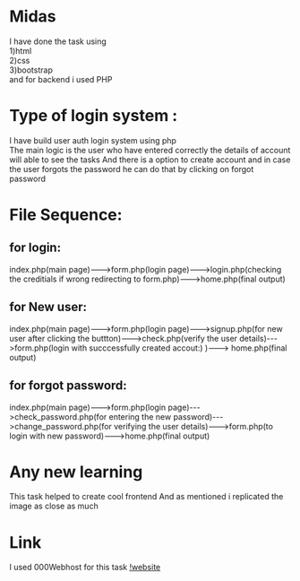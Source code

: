# Midas
I have done the task using</br>
1)html</br>
2)css</br>
3)bootstrap</br>
and for backend i used PHP

# Type of login system :

I have build user auth login system using php</br>
The main logic is the user who have entered correctly the details of account will able to see the tasks 
And there is a option to create account and in case the user forgots the password he can do that by clicking on forgot password

# File Sequence:
## for login:
index.php(main page)--->form.php(login page)--->login.php(checking the creditials if wrong redirecting to form.php)--->home.php(final output)</br>

## for New user:
index.php(main page)--->form.php(login page)--->signup.php(for new user after clicking the buttton)--->check.php(verify the user details)--->form.php(login with succcessfully created accout:) )---> home.php(final output)</br>

## for forgot password:
index.php(main page)--->form.php(login page)--->check_password.php(for entering the new password)--->change_password.php(for verifying the user details)--->form.php(to login with new password)--->home.php(final output)</br>

# Any new learning
This task helped to create cool frontend 
And as mentioned i replicated the image as close as much

# Link
I used 000Webhost for this task
[!website](https://armigeral-pens.000webhostapp.com/midas/)
